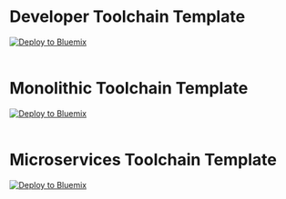 # Developer Toolchain Template
<a href="https://bluemix.net/deploy?repository=https://github.com/sdevopsadm/tool_template_developer" target="_blank"><img src="http://bluemix.net/deploy/button.png" alt="Deploy to Bluemix"/><a/>
<br/><br/>

# Monolithic Toolchain Template
<a href="https://bluemix.net/deploy?repository=https://github.com/sdevopsadm/tool_template_monolithic" target="_blank"><img src="http://bluemix.net/deploy/button.png" alt="Deploy to Bluemix"/><a/>
<br/><br/>

# Microservices Toolchain Template
<a href="https://bluemix.net/deploy?repository=https://github.com/sdevopsadm/tool_template" target="_blank"><img src="http://bluemix.net/deploy/button.png" alt="Deploy to Bluemix"/><a/>
<br/><br/>


